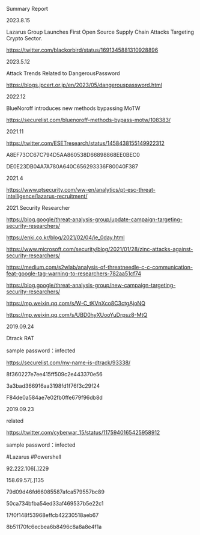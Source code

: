 Summary Report

2023.8.15

Lazarus Group Launches First Open Source Supply Chain Attacks Targeting Crypto Sector.

https://twitter.com/blackorbird/status/1691345881310928896

2023.5.12

Attack Trends Related to DangerousPassword

https://blogs.jpcert.or.jp/en/2023/05/dangerouspassword.html

2022.12

BlueNoroff introduces new methods bypassing MoTW

https://securelist.com/bluenoroff-methods-bypass-motw/108383/


2021.11

https://twitter.com/ESETresearch/status/1458438155149922312

A8EF73CC67C794D5AA860538D66898868EE0BEC0 

DE0E23DB04A7A780A640C656293336F80040F387 

2021.4

https://www.ptsecurity.com/ww-en/analytics/pt-esc-threat-intelligence/lazarus-recruitment/

2021.Security Researcher

https://blog.google/threat-analysis-group/update-campaign-targeting-security-researchers/

https://enki.co.kr/blog/2021/02/04/ie_0day.html

https://www.microsoft.com/security/blog/2021/01/28/zinc-attacks-against-security-researchers/

https://medium.com/s2wlab/analysis-of-threatneedle-c-c-communication-feat-google-tag-warning-to-researchers-782aa51cf74

https://blog.google/threat-analysis-group/new-campaign-targeting-security-researchers/

https://mp.weixin.qq.com/s/W-C_tKVnXco8C3ctgAjoNQ

https://mp.weixin.qq.com/s/UBD0hyXUooYuDrpsz8-MtQ

2019.09.24

Dtrack RAT

sample password：infected

https://securelist.com/my-name-is-dtrack/93338/

8f360227e7ee415ff509c2e443370e56

3a3bad366916aa3198fd1f76f3c29f24

F84de0a584ae7e02fb0ffe679f96db8d



2019.09.23

related

https://twitter.com/cyberwar_15/status/1175940165425958912

sample password：infected

#Lazarus #Powershell

92.222.106[.]229

158.69.57[.]135

79d09d46fd66085587afca579557bc89

50ca734bfba54ed33af469537b5e22c1

17f0f148f53968effcb42230518aeb67

8b51170fc6ecbea6b8496c8a8a8e4f1a

